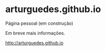 # arturguedes.github.io
Página pessoal (em construção)

Em breve mais informações.

http://arturguedes.github.io
